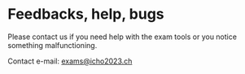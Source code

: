 # Feedbacks, help, bugs

Please contact us if you need help with the exam tools or you notice something malfunctioning.

Contact e-mail: [exams@icho2023.ch](mailto:exams@icho2023.ch)
